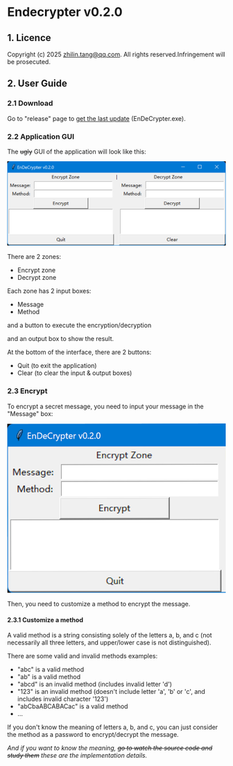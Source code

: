 # Endecrypter v0.2.0

## 1. Licence

Copyright (c) 2025 zhilin.tang@qq.com. All rights reserved.Infringement will be prosecuted.

## 2. User Guide

### 2.1 Download

Go to "release" page to [get the last update](https://github.com/Lucas-Linlin/EnDeCrypter/releases) (EnDeCrypter.exe).

### 2.2 Application GUI

The ~~ugly~~ GUI of the application will look like this:

![1754311197948](images/README/1754311197948.png)

There are 2 zones:

- Encrypt zone
- Decrypt zone

Each zone has 2 input boxes:

- Message
- Method

and a button to execute the encryption/decryption

and an output box to show the result.

At the bottom of the interface, there are 2 buttons:

- Quit (to exit the application)
- Clear (to clear the input & output boxes)

### 2.3 Encrypt
To encrypt a secret message, you need to input your message in the "Message" box:

![1754311197949](images/README/1754311197949.png)

Then, you need to customize a method to encrypt the message.
#### 2.3.1 Customize a method
A valid method is a string consisting solely of the letters a, b, and c (not necessarily all three letters, and upper/lower case is not distinguished).

There are some valid and invalid methods examples:
- "abc" is a valid method
- "ab" is a valid method
- "abcd" is an invalid method (includes invalid letter 'd')
- "123" is an invalid method (doesn't include letter 'a', 'b' or 'c', and includes invalid character '123')
- "abCbaABCABACac" is a valid method
- ...

If you don't know the meaning of letters a, b, and c, you can just consider the method as a password to encrypt/decrypt the message.

*And if you want to know the meaning, ~~go to watch the source code and study them~~ these are the implementation details.*
